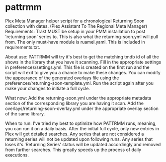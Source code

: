 # pattrmm
Plex Meta Manager helper script for a chronological Returning Soon collection with dates.
(Plex Assistant To The Regional Meta Manager)
Requirements:
    Trakt MUST be setup in your PMM installation to post 'returning soon' series to.
    This is also what the returning-soon.yml will pull from.
    The only must-have module is ruamel.yaml. This is included in requirements.txt.

About use:
    PATTRMM will try it's best to get the matching tmdb id of all the shows in the library that you have it scanning.
    Fill in the appropriate settings in preferences/settings.yml. This file is created on the first run and the script will
    exit to give you a chance to make these changes. You can modify the appearance of the generated overlays file using the
    preferences/returning-soon-template.yml. Run the script again after you make your changes to initiate a full cycle.

What now:
    Add the returning-soon.yml under the appropriate metadata section of the corresponding library you are having it scan.
    Add the overlays/returning-soon-overlay.yml under the appropriate overlay section of the same library.

When to run:
    I've tried my best to optimize how PATTRMM runs, meaning, you can run it on a daily basis. After the initial full cycle,
    only new entries in Plex will get detailed searches. Any series that are not considered a returning series will not be
    updated upon following runs. Any series that loses it's 'Returning Series' status will be updated accordingly and removed
    from further searches. This greatly speeds up the process of daily executions.
